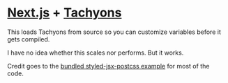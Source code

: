 # [Next.js](https://github.com/zeit/next.js) + [Tachyons](http://tachyons.io)

This loads Tachyons from source so you can customize variables before it gets compiled.

I have no idea whether this scales nor performs. But it works.

Credit goes to the [bundled styled-jsx-postcss example](https://github.com/zeit/next.js/tree/v3-beta/examples/with-styled-jsx-postcss) for most of the code.
